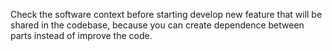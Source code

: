 Check the software context before starting develop new feature that will be shared in the codebase, because you can create dependence between parts instead of improve the code.